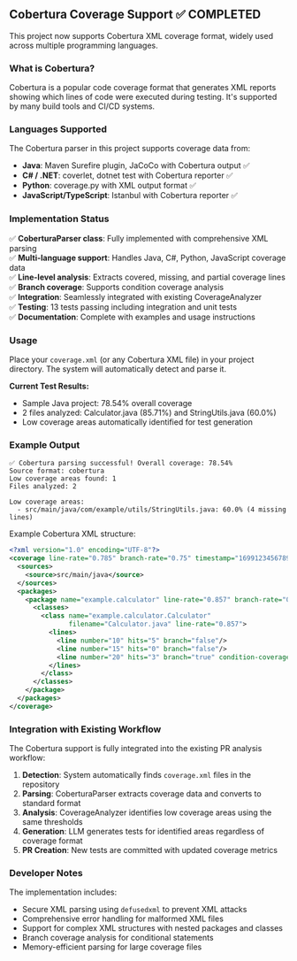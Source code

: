 ## Cobertura Coverage Support ✅ COMPLETED

This project now supports Cobertura XML coverage format, widely used across multiple programming languages.

### What is Cobertura?

Cobertura is a popular code coverage format that generates XML reports showing which lines of code were executed during testing. It's supported by many build tools and CI/CD systems.

### Languages Supported

The Cobertura parser in this project supports coverage data from:

- **Java**: Maven Surefire plugin, JaCoCo with Cobertura output ✅
- **C# / .NET**: coverlet, dotnet test with Cobertura reporter ✅ 
- **Python**: coverage.py with XML output format ✅
- **JavaScript/TypeScript**: Istanbul with Cobertura reporter ✅

### Implementation Status

✅ **CoberturaParser class**: Fully implemented with comprehensive XML parsing  
✅ **Multi-language support**: Handles Java, C#, Python, JavaScript coverage data  
✅ **Line-level analysis**: Extracts covered, missing, and partial coverage lines  
✅ **Branch coverage**: Supports condition coverage analysis  
✅ **Integration**: Seamlessly integrated with existing CoverageAnalyzer  
✅ **Testing**: 13 tests passing including integration and unit tests  
✅ **Documentation**: Complete with examples and usage instructions

### Usage

Place your `coverage.xml` (or any Cobertura XML file) in your project directory. The system will automatically detect and parse it.

**Current Test Results:**
- Sample Java project: 78.54% overall coverage
- 2 files analyzed: Calculator.java (85.71%) and StringUtils.java (60.0%)
- Low coverage areas automatically identified for test generation

### Example Output

```
✅ Cobertura parsing successful! Overall coverage: 78.54%
Source format: cobertura
Low coverage areas found: 1
Files analyzed: 2

Low coverage areas:
  - src/main/java/com/example/utils/StringUtils.java: 60.0% (4 missing lines)
```

Example Cobertura XML structure:
```xml
<?xml version="1.0" encoding="UTF-8"?>
<coverage line-rate="0.785" branch-rate="0.75" timestamp="1699123456789">
  <sources>
    <source>src/main/java</source>
  </sources>
  <packages>
    <package name="example.calculator" line-rate="0.857" branch-rate="0.75">
      <classes>
        <class name="example.calculator.Calculator" 
               filename="Calculator.java" line-rate="0.857">
          <lines>
            <line number="10" hits="5" branch="false"/>
            <line number="15" hits="0" branch="false"/>
            <line number="20" hits="3" branch="true" condition-coverage="75%"/>
          </lines>
        </class>
      </classes>
    </package>
  </packages>
</coverage>
```

### Integration with Existing Workflow

The Cobertura support is fully integrated into the existing PR analysis workflow:

1. **Detection**: System automatically finds `coverage.xml` files in the repository
2. **Parsing**: CoberturaParser extracts coverage data and converts to standard format
3. **Analysis**: CoverageAnalyzer identifies low coverage areas using the same thresholds
4. **Generation**: LLM generates tests for identified areas regardless of coverage format
5. **PR Creation**: New tests are committed with updated coverage metrics

### Developer Notes

The implementation includes:
- Secure XML parsing using `defusedxml` to prevent XML attacks
- Comprehensive error handling for malformed XML files
- Support for complex XML structures with nested packages and classes
- Branch coverage analysis for conditional statements
- Memory-efficient parsing for large coverage files
